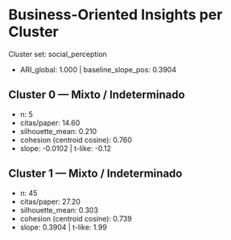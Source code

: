 # Business-Oriented Insights per Cluster

Cluster set: social_perception

- ARI_global: 1.000 | baseline_slope_pos: 0.3904

## Cluster 0 — Mixto / Indeterminado

- n: 5
- citas/paper: 14.60
- silhouette_mean: 0.210
- cohesion (centroid cosine): 0.760
- slope: -0.0102 | t-like: -0.12

## Cluster 1 — Mixto / Indeterminado

- n: 45
- citas/paper: 27.20
- silhouette_mean: 0.303
- cohesion (centroid cosine): 0.739
- slope: 0.3904 | t-like: 1.99


